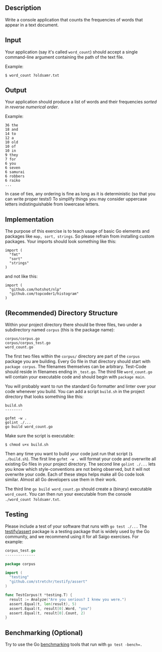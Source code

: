## Description
Write a console application that counts the frequencies of words that appear in a text document.

## Input
Your application (say it's called `word_count`) should accept a single command-line argument containing the path of the text file.

Example:
```
$ word_count 7oldsamr.txt
```

## Output
Your application should produce a list of words and their frequencies _sorted in reverse numerical order_.

Example:
```
36 the
18 and
14 to
12 a
10 old
10 of
10 in
9 they
7 for
6 you
6 seven
6 samurai
6 robbers
6 raiko
...
```

In case of ties, any ordering is fine as long as it is deterministic (so that you can write proper tests!) To simplify things you may consider uppercase letters indistinguishable from lowercase letters.

## Implementation
The purpose of this exercise is to teach usage of basic Go elements and packages like `map, sort, strings`. So please refrain from installing custom packages. Your imports should look something like this:

```
import (
  "fmt"
  "sort"
  "strings"
)
```
and not like this:
```
import (
  "github.com/hotshot/nlp"
  "github.com/topcoder1/histogram"
)
```
## (Recommended) Directory Structure

Within your project directory there should be three files, two under a subdirectory named `corpus` (this is the package name):

```
corpus/corpus.go
corpus/corpus_test.go
word_count.go
```

The first two files within the `corpus/` directory are part of the `corpus` package you are building. Every Go file in that directory should start with `package corpus`. The filenames themselves can be arbitrary. Test-Code should reside in filenames ending in `_test.go`. The third file `word_count.go` will contain your executable code and should begin with `package main`.

You will probably want to run the standard Go formatter and linter over your code whenever you build. You can add a script `build.sh` in the project directory that looks something like this:

```
build.sh
--------

gofmt -w .
golint ./...
go build word_count.go
```
Make sure the script is executable:
```
$ chmod u+x build.sh
```
Then any time you want to build your code just run that script (`$ ./build.sh`). The first line `gofmt -w .` will format your code and overwrite all existing Go files in your project directory. The second line `golint ./...` lets you know which style-conventions are not being observed, but it will not overwrite your code. Each of these steps helps make all Go code look similar. Almost all Go developers use them in their work.

The third line `go build word_count.go` should create a (binary) executable `word_count`. You can then run your executable from the console `./word_count 7oldsamr.txt`.

## Testing
Please include a test of your software that runs with `go test ./...` The [testify/assert](http://github.com/stretchr/testify) package is a testing package that is widely used by the Go community, and we recommend using it for all Saigo exercises. For example:

```go
corpus_test.go
--------------

package corpus

import (
  "testing"
  "github.com/stretchr/testify/assert"
)

func TestCorpus(t *testing.T) {
  result := Analyze("Are you serious? I knew you were.")
  assert.Equal(t, len(result), 5)
  assert.Equal(t, result[0].Word, "you")
  assert.Equal(t, result[0].Count, 2)
}
```

## Benchmarking (Optional)
Try to use the Go [benchmarking](http://dave.cheney.net/2013/06/30/how-to-write-benchmarks-in-go) tools that run with `go test -bench=.` 
